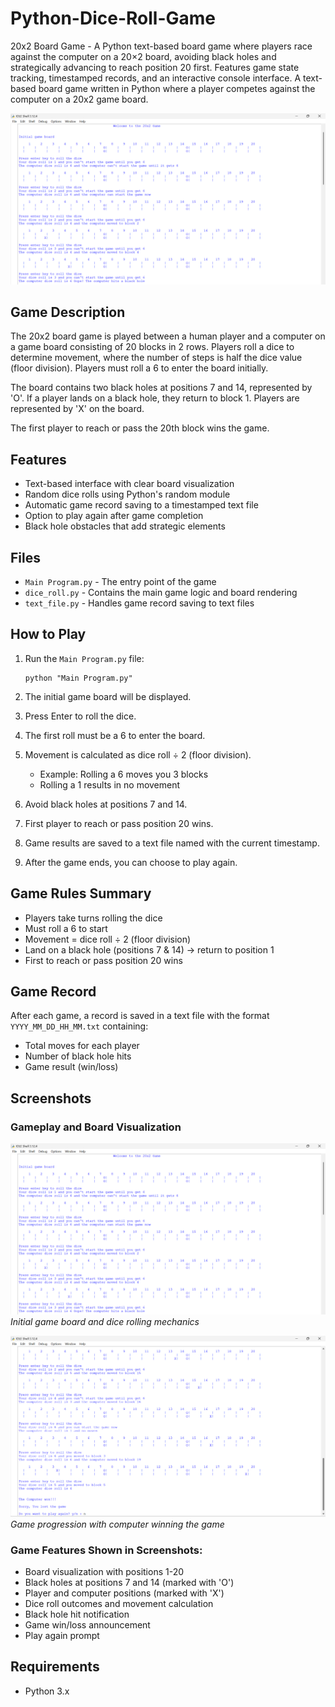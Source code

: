 # Python-Dice-Roll-Game
20x2 Board Game - A Python text-based board game where players race against the computer on a 20×2 board, avoiding black holes and strategically advancing to reach position 20 first. Features game state tracking, timestamped records, and an interactive console interface. A text-based board game written in Python where a player competes against the computer on a 20x2 game board.

![Game Screenshot](screenshots/gameplay1.png)

## Game Description

The 20x2 board game is played between a human player and a computer on a game board consisting of 20 blocks in 2 rows. Players roll a dice to determine movement, where the number of steps is half the dice value (floor division). Players must roll a 6 to enter the board initially.

The board contains two black holes at positions 7 and 14, represented by 'O'. If a player lands on a black hole, they return to block 1. Players are represented by 'X' on the board.

The first player to reach or pass the 20th block wins the game.

## Features

- Text-based interface with clear board visualization
- Random dice rolls using Python's random module
- Automatic game record saving to a timestamped text file
- Option to play again after game completion
- Black hole obstacles that add strategic elements

## Files

- `Main Program.py` - The entry point of the game
- `dice_roll.py` - Contains the main game logic and board rendering
- `text_file.py` - Handles game record saving to text files

## How to Play

1. Run the `Main Program.py` file:
   ```
   python "Main Program.py"
   ```

2. The initial game board will be displayed.

3. Press Enter to roll the dice.

4. The first roll must be a 6 to enter the board.

5. Movement is calculated as dice roll ÷ 2 (floor division).
   - Example: Rolling a 6 moves you 3 blocks
   - Rolling a 1 results in no movement

6. Avoid black holes at positions 7 and 14.

7. First player to reach or pass position 20 wins.

8. Game results are saved to a text file named with the current timestamp.

9. After the game ends, you can choose to play again.

## Game Rules Summary

- Players take turns rolling the dice
- Must roll a 6 to start
- Movement = dice roll ÷ 2 (floor division)
- Land on a black hole (positions 7 & 14) → return to position 1
- First to reach or pass position 20 wins

## Game Record

After each game, a record is saved in a text file with the format `YYYY_MM_DD_HH_MM.txt` containing:
- Total moves for each player
- Number of black hole hits
- Game result (win/loss)

## Screenshots

### Gameplay and Board Visualization
![Gameplay Screenshot 1](screenshots/gameplay1.png)
*Initial game board and dice rolling mechanics*

![Gameplay Screenshot 2](screenshots/gameplay2.png)
*Game progression with computer winning the game*

### Game Features Shown in Screenshots:
- Board visualization with positions 1-20
- Black holes at positions 7 and 14 (marked with 'O')
- Player and computer positions (marked with 'X')
- Dice roll outcomes and movement calculation
- Black hole hit notification
- Game win/loss announcement
- Play again prompt

## Requirements

- Python 3.x
